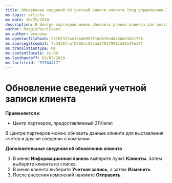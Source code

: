 ```yaml
---
title: Обновление сведений об учетной записи клиента (под управлением 21vianet центра партнеров)
ms.topic: article
ms.date: 10/29/2018
description: В Центре партнеров можно обновить данные клиента для выставления счетов и другие сведения о компании.
author: MaggiePucciEvans
ms.author: evansma
ms.openlocfilehash: 57f6f322ae1244d99ff16d6f6ed4a3ddd3d61728
ms.sourcegitcommit: 4c34d6fcaf020bcc53eaa5f0379011a56149a14f
ms.translationtype: MT
ms.contentlocale: ru-RU
ms.lasthandoff: 03/05/2019
ms.locfileid: "57584417"
---
```

# <a name="update-customer-account-information"></a>Обновление сведений учетной записи клиента

**Применяется к**

-   Центр партнеров, предоставляемый 21Vianet


В Центре партнеров можно обновить данные клиента для выставления счетов и другие сведения о компании.

**Дополнительные сведения об обновлении клиента**

1.  В меню **Информационная панель** выберите пункт **Клиенты**. Затем выберите клиента из списка.
2.  В меню клиента выберите **Учетная запись**, а затем **Изменить**.
3.  После внесения изменений нажмите **Отправить**.
